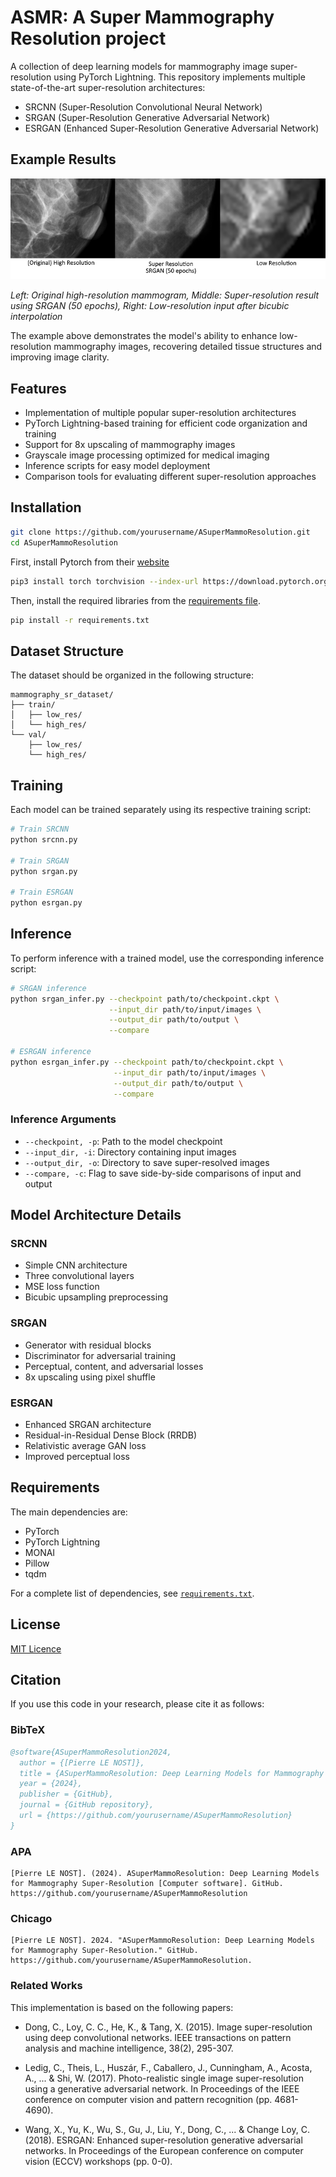 # ASMR: A Super Mammography Resolution project

A collection of deep learning models for mammography image super-resolution using PyTorch Lightning. This repository implements multiple state-of-the-art super-resolution architectures:

- SRCNN (Super-Resolution Convolutional Neural Network)
- SRGAN (Super-Resolution Generative Adversarial Network)
- ESRGAN (Enhanced Super-Resolution Generative Adversarial Network)

## Example Results

![Super Resolution Example](docs/srgan_example.png)

*Left: Original high-resolution mammogram, Middle: Super-resolution result using SRGAN (50 epochs), Right: Low-resolution input after bicubic interpolation*

The example above demonstrates the model's ability to enhance low-resolution mammography images, recovering detailed tissue structures and improving image clarity.

## Features

- Implementation of multiple popular super-resolution architectures
- PyTorch Lightning-based training for efficient code organization and training
- Support for 8x upscaling of mammography images
- Grayscale image processing optimized for medical imaging
- Inference scripts for easy model deployment
- Comparison tools for evaluating different super-resolution approaches

## Installation

```bash
git clone https://github.com/yourusername/ASuperMammoResolution.git
cd ASuperMammoResolution
```

First, install Pytorch from their [website]( https://pytorch.org/get-started/locally/)
```bash
pip3 install torch torchvision --index-url https://download.pytorch.org/whl/cu118
```

Then, install the required libraries from the [requirements file](requirements.txt).
```bash
pip install -r requirements.txt
```

## Dataset Structure

The dataset should be organized in the following structure:
```
mammography_sr_dataset/
├── train/
│   ├── low_res/
│   └── high_res/
└── val/
    ├── low_res/
    └── high_res/
```

## Training

Each model can be trained separately using its respective training script:

```bash
# Train SRCNN
python srcnn.py

# Train SRGAN
python srgan.py

# Train ESRGAN
python esrgan.py
```

## Inference

To perform inference with a trained model, use the corresponding inference script:

```bash
# SRGAN inference
python srgan_infer.py --checkpoint path/to/checkpoint.ckpt \
                      --input_dir path/to/input/images \
                      --output_dir path/to/output \
                      --compare

# ESRGAN inference
python esrgan_infer.py --checkpoint path/to/checkpoint.ckpt \
                       --input_dir path/to/input/images \
                       --output_dir path/to/output \
                       --compare
```

### Inference Arguments

- `--checkpoint, -p`: Path to the model checkpoint
- `--input_dir, -i`: Directory containing input images
- `--output_dir, -o`: Directory to save super-resolved images
- `--compare, -c`: Flag to save side-by-side comparisons of input and output

## Model Architecture Details

### SRCNN
- Simple CNN architecture
- Three convolutional layers
- MSE loss function
- Bicubic upsampling preprocessing

### SRGAN
- Generator with residual blocks
- Discriminator for adversarial training
- Perceptual, content, and adversarial losses
- 8x upscaling using pixel shuffle

### ESRGAN
- Enhanced SRGAN architecture
- Residual-in-Residual Dense Block (RRDB)
- Relativistic average GAN loss
- Improved perceptual loss

## Requirements

The main dependencies are:
- PyTorch
- PyTorch Lightning
- MONAI
- Pillow
- tqdm

For a complete list of dependencies, see [`requirements.txt`](requirements.txt).

## License

[MIT Licence](LICENSE)

## Citation

If you use this code in your research, please cite it as follows:

### BibTeX
```bibtex
@software{ASuperMammoResolution2024,
  author = {[Pierre LE NOST]},
  title = {ASuperMammoResolution: Deep Learning Models for Mammography Super-Resolution},
  year = {2024},
  publisher = {GitHub},
  journal = {GitHub repository},
  url = {https://github.com/yourusername/ASuperMammoResolution}
}
```

### APA
```
[Pierre LE NOST]. (2024). ASuperMammoResolution: Deep Learning Models for Mammography Super-Resolution [Computer software]. GitHub. https://github.com/yourusername/ASuperMammoResolution
```

### Chicago
```
[Pierre LE NOST]. 2024. "ASuperMammoResolution: Deep Learning Models for Mammography Super-Resolution." GitHub. https://github.com/yourusername/ASuperMammoResolution.
```

### Related Works
This implementation is based on the following papers:

- Dong, C., Loy, C. C., He, K., & Tang, X. (2015). Image super-resolution using deep convolutional networks. IEEE transactions on pattern analysis and machine intelligence, 38(2), 295-307.

- Ledig, C., Theis, L., Huszár, F., Caballero, J., Cunningham, A., Acosta, A., ... & Shi, W. (2017). Photo-realistic single image super-resolution using a generative adversarial network. In Proceedings of the IEEE conference on computer vision and pattern recognition (pp. 4681-4690).

- Wang, X., Yu, K., Wu, S., Gu, J., Liu, Y., Dong, C., ... & Change Loy, C. (2018). ESRGAN: Enhanced super-resolution generative adversarial networks. In Proceedings of the European conference on computer vision (ECCV) workshops (pp. 0-0).